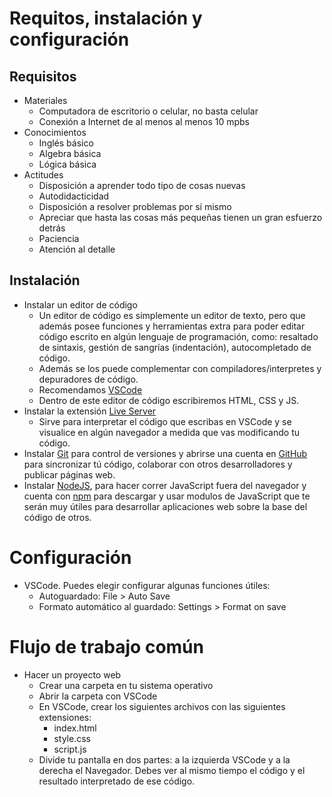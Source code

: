 # Requitos, instalación y configuración

## Requisitos

- Materiales
  - Computadora de escritorio o celular, no basta celular
  - Conexión a Internet de al menos al menos 10 mpbs
- Conocimientos
  - Inglés básico
  - Algebra básica
  - Lógica básica
- Actitudes
  - Disposición a aprender todo tipo de cosas nuevas
  - Autodidacticidad
  - Disposición a resolver problemas por sí mismo
  - Apreciar que hasta las cosas más pequeñas tienen un gran esfuerzo detrás
  - Paciencia
  - Atención al detalle
## Instalación

- Instalar un editor de código
  - Un editor de código es simplemente un editor de texto, pero que además posee funciones y herramientas extra para poder editar código escrito en algún lenguaje de programación, como: resaltado de sintaxis, gestión de sangrías (indentación), autocompletado de código.
  - Además se los puede complementar con compiladores/interpretes y depuradores de código.
  - Recomendamos [VSCode](https://code.visualstudio.com/)
  - Dentro de este editor de código escribiremos HTML, CSS y JS.
- Instalar la extensión [Live Server](https://marketplace.visualstudio.com/items?itemName=ritwickdey.LiveServer)
  - Sirve para interpretar el código que escribas en VSCode y se visualice en algún navegador a medida que vas modificando tu código.
- Instalar [Git](https://git-scm.com/) para control de versiones y abrirse una cuenta en [GitHub](https://github.com/) para sincronizar tú código, colaborar con otros desarrolladores y publicar páginas web.
- Instalar [NodeJS](https://nodejs.org/en), para hacer correr JavaScript fuera del navegador y cuenta con [npm](https://www.npmjs.com/) para descargar y usar modulos de JavaScript que te serán muy útiles para desarrollar aplicaciones web sobre la base del código de otros.

# Configuración
- VSCode. Puedes elegir configurar algunas funciones útiles:
  - Autoguardado: File > Auto Save
  - Formato automático al guardado: Settings > Format on save


# Flujo de trabajo común
- Hacer un proyecto web
  - Crear una carpeta en tu sistema operativo
  - Abrir la carpeta con VSCode
  - En VSCode, crear los siguientes archivos con las siguientes extensiones:
    - index.html
    - style.css
    - script.js
  - Divide tu pantalla en dos partes: a la izquierda VSCode y a la derecha el Navegador. Debes ver al mismo tiempo el código y el resultado interpretado de ese código.